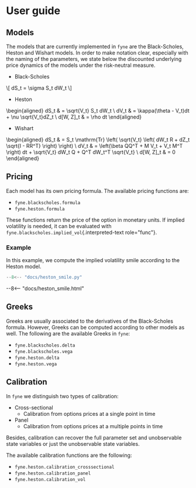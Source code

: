 # User guide

## Models

The models that are currently implemented in `fyne` are the Black-Scholes,
Heston and Wishart models. In order to make notation clear, especially with the
naming of the parameters, we state below the discounted underlying price
dynamics of the models under the risk-neutral measure.

-   Black-Scholes

\\[
dS_t = \sigma S_t dW_t
\\]

-   Heston

\begin{aligned}
dS_t      & = \sqrt{V_t} S_t dW_t \\
dV_t      & = \kappa(\theta - V_t)dt + \nu \sqrt{V_t}dZ_t \\
d[W, Z]_t & = \rho dt
\end{aligned}

-   Wishart

\begin{aligned}
dS_t      & = S_t \mathrm{Tr} \left( \sqrt{V_t} \left(
                  dW_t R + dZ_t \sqrt{I - RR^T} \right) \right) \\
dV_t      & = \left(\beta QQ^T + M V_t + V_t M^T \right) dt
            + \sqrt{V_t} dW_t Q + Q^T dW_t^T \sqrt{V_t} \\
d[W, Z]_t & = 0
\end{aligned}


## Pricing

Each model has its own pricing formula. The available pricing functions
are:

- `fyne.blackscholes.formula`
- `fyne.heston.formula`

These functions return the price of the option in monetary units. If
implied volatility is needed, it can be evaluated with
`fyne.blackscholes.implied_vol`{.interpreted-text role="func"}.

### Example

In this example, we compute the implied volatility smile according to
the Heston model.

```python
--8<-- "docs/heston_smile.py"
```
--8<-- "docs/heston_smile.html"

## Greeks

Greeks are usually associated to the derivatives of the Black-Scholes
formula. However, Greeks can be computed according to other models as
well. The following are the available Greeks in `fyne`:

- `fyne.blackscholes.delta`
- `fyne.blackscholes.vega`
- `fyne.heston.delta`
- `fyne.heston.vega`

## Calibration

In `fyne` we distinguish two types of calibration:

- Cross-sectional
  - Calibration from options prices at a single point in time
- Panel
  - Calibration from options prices at a multiple points in time

Besides, calibration can recover the full parameter set and unobservable
state variables or just the unobservable state variables.

The available calibration functions are the following:

- `fyne.heston.calibration_crosssectional`
- `fyne.heston.calibration_panel`
- `fyne.heston.calibration_vol`
